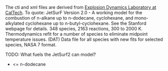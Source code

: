 The cti and xml files are derived from [Explosion Dynamics Laboratory at CalTech](https://shepherd.caltech.edu/EDL/PublicResources/sdt/cti_mech.html). To quote: JetSurF Version 2.0 - A working model for the combustion of n-alkane up to n-dodecane, cyclohexane, and mono-alkylated cyclohexane up to n-butyl-cyclohexane. See the Stanford webpage for details. 348 species, 2163 reactions, 300 to 2000 K. Thermodynamics refit for a number of species to eliminate midpoint temperature issues. (DAT) Data file for all species with new fits for selected species, NASA 7 format.

TODO: What fuels the JetSurf2 can model?
* <= n-dodecane
